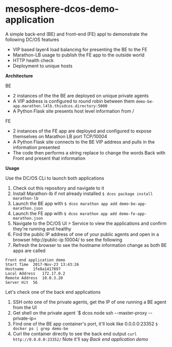 # mesosphere-dcos-demo-application

A simple back-end (BE) and front-end (FE) appl to demonstrate the following DC/OS features

* VIP based layer4 load balancing for presenting the BE to the FE
* Marathon-LB usage to publish the FE app to the outside world
* HTTP health check
* Deployment to unique hosts

**Architecture**

BE
* 2 instances of the the BE are deployed on unique private agents
* A VIP address is configured to round robin between them `demo-be-app.marathon.l4lb.thisdcos.directory:5000`
* A Python Flask site presents host level information from /

FE
* 2 instances of the FE app are deployed and configured to expose themselves on Marathon LB port TCP/10004
* A Python Flask site connects to the BE VIP address and pulls in the information presented
* The code then performs a string replace to change the words Back with Front and present that information

**Usage**

Use the DC/OS CLi to launch both applications

1. Check out this repository and navigate to it
1. Install Marathon-lb if not already installed `$ dcos package install marathon-lb`
1. Launch the BE app with `$ dcos marathon app add demo-be-app-marathon.json`
1. Launch the FE app with `$ dcos marathon app add demo-fe-app-marathon.json`
1. Navigate to the DC/OS UI > Service to view the applications and confirm they're running and healthy
1. Find the public IP address of one of your public agents and open in a browser http://public-ip:10004/ to see the following
1. Refresh the browser to see the hostname information change as both BE apps are called

````
Front end application demo
Start Time	2017-Nov-23 13:43:26
Hostname	1fe8a1417897
Local Address	172.17.0.2
Remote Address	10.0.3.20
Server Hit	56
````

Let's check one of the back end applications

1. SSH onto one of the private agents, get the IP of one running a BE agent from the UI
1. Get shell on the private agent `$ dcos node ssh --master-proxy --private-ip=<IP>
1. Find one of the BE app container's port, it'll look like 0.0.0.0:23352 `$ docker ps | grep demo-be`
1. Curl the container directly to see the back end output `curl http://0.0.0.0:23352/` Note it'll say *Back end application demo*
